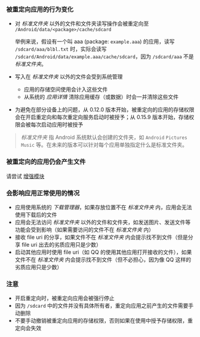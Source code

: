 ### 被重定向应用的行为变化

* 对 _标准文件夹_ 以外的文件和文件夹读写操作会被重定向至 `/Android/data/<package>/cache/sdcard`

  举例来说，假设有一个叫 aaa (package: `example.aaa`) 的应用，读写 `/sdcard/aaa/blbl.txt` 时，实际会读写 `/sdcard/Android/data/example.aaa/cache/sdcard`，因为 `/sdcard/aaa` 不是  _标准文件夹_。

* 写入在 _标准文件夹_ 以外的文件会受到系统管理
  * 应用的存储空间使用会计入这些文件
  * 从系统的 _应用详情_ 清除应用缓存（或数据）时会一并清除这些文件

* 为避免在部分设备上的问题，从 0.12.0 版本开始，被重定向的应用的存储权限会在开启重定向和每次重定向服务启动时被授予；从 0.15.9 版本开始，存储权限会被每次启动应用时被授予

> _标准文件夹_ 指 Android 系统默认会创建的文件夹，如 `Android` `Pictures` `Music` 等。在未来的版本可以针对每个应用单独指定什么是标准文件夹。

### 被重定向的应用仍会产生文件

请尝试 [增强模块](https://rikka.app/storage_redirect/docs/zh-CN/?doc=增强模块)

### 会影响应用正常使用的情况

* 应用使用系统的 _下载管理器_，如果存放位置不在 _标准文件夹_ 内，应用会无法使用下载后的文件
* 应用会无法访问 _标准文件夹_ 以外的文件和文件夹，如发送图片、发送文件等功能会受到影响（如果需要访问的文件不在 _标准文件夹_ 内）
* 接收 file uri 的分享，如果文件不在  _标准文件夹_ 内会提示找不到文件（但是分享 file uri 出去的劣质应用只是少数）
* 启动其他应用时使用 file uri（如 QQ 的使用其他应用打开接收的文件），如果文件不在  _标准文件夹_ 内会提示找不到文件（但不必担心，因为像 QQ 这样的劣质应用只是少数）

### 注意

* 开启重定向时，被重定向应用会被强行停止
* 因为 `/sdcard` 中的文件并没有具体所有者，重定向应用之前产生的文件需要手动删除
* 不要手动撤销被重定向应用的存储权限，否则如果在使用中授予存储权限，重定向会失效